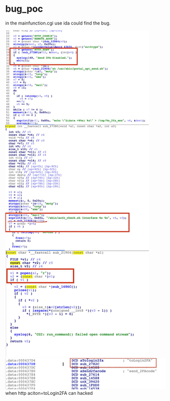 # bug_poc

in the mainfunction.cgi use ida could find the bug.

![](./ida.jpeg)
![](./1.png)
when http aciton=toLogin2FA can hacked